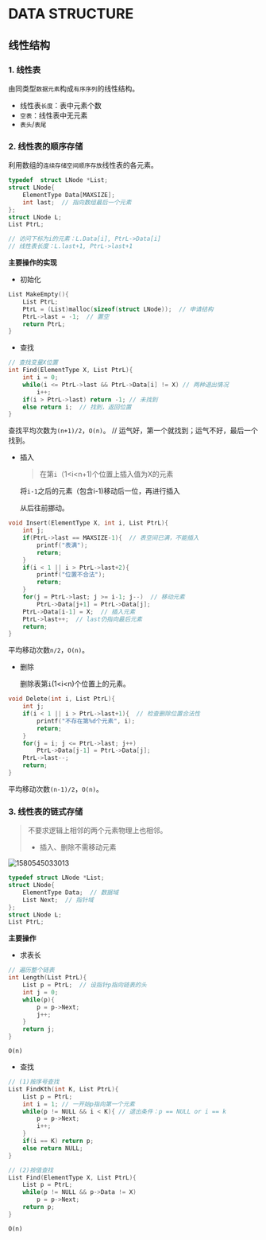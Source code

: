 # DATA STRUCTURE

## 线性结构

### 1. 线性表

由同类型`数据元素`构成`有序序列`的线性结构。

- 线性表`长度`：表中元素个数
- `空表`：线性表中无元素
- `表头`/`表尾`

### 2. 线性表的顺序存储

利用数组的`连续存储空间顺序存放`线性表的各元素。

```c++
typedef  struct LNode *List;
struct LNode{
    ElementType Data[MAXSIZE];
    int last;  // 指向数组最后一个元素
};
struct LNode L;
List PtrL;

// 访问下标为i的元素：L.Data[i], PtrL->Data[i]
// 线性表长度：L.last+1, PtrL->last+1
```

**主要操作的实现**

- 初始化

```c++
List MakeEmpty(){
    List PtrL;
    PtrL = (List)malloc(sizeof(struct LNode));  // 申请结构
    PtrL->last = -1;  // 置空
    return PtrL;
}
```

- 查找

```c++
// 查找变量X位置
int Find(ElementType X, List PtrL){
    int i = 0;
    while(i <= PtrL->last && PtrL->Data[i] != X) // 两种退出情况
        i++;
    if(i > PtrL->last) return -1; // 未找到
    else return i;  // 找到，返回位置
}
```

查找平均次数为`(n+1)/2`，`O(n)`。  // 运气好，第一个就找到；运气不好，最后一个找到。

- 插入

  > 在第`i`（1<i<n+1)个位置上插入值为X的元素

  将`i-1`之后的元素（包含i-1)移动后一位，再进行插入

  从后往前挪动。

```c++
void Insert(ElementType X, int i, List PtrL){
    int j;
    if(PtrL->last == MAXSIZE-1){  // 表空间已满，不能插入
        printf("表满");
        return;
    }
    if(i < 1 || i > PtrL->last+2){
        printf("位置不合法");
        return;
    }
    for(j = PtrL->last; j >= i-1; j--)  // 移动元素
        PtrL->Data[j+1] = PtrL->Data[j];
    PtrL->Data[i-1] = X;  // 插入元素
    PtrL->last++;  // last仍指向最后元素
    return;
}
```

平均移动次数`n/2`，`O(n)`。

- 删除

  删除表第`i`(1<i<n)个位置上的元素。

```c++
void Delete(int i, List PtrL){
    int j;
    if(i < 1 || i > PtrL->last+1){  // 检查删除位置合法性
        printf("不存在第%d个元素", i);
        return;
    }
    for(j = i; j <= PtrL->last; j++)
        PtrL->Data[j-1] = PtrL->Data[j];
    PtrL->last--; 
    return;
}
```

平均移动次数`(n-1)/2`，`O(n)`。

### 3. 线性表的链式存储

> 不要求逻辑上相邻的两个元素物理上也相邻。
>
> - 插入、删除不需移动元素

![1580545033013](C:\Users\Administrator\AppData\Roaming\Typora\typora-user-images\1580545033013.png)

```c++
typedef struct LNode *List;
struct LNode{
    ElementType Data;  // 数据域
    List Next;  // 指针域
};
struct LNode L;
List PtrL;
```

**主要操作**

- 求表长

```c++
// 遍历整个链表
int Length(List PtrL){
    List p = PtrL;  // 设指针p指向链表的头
    int j = 0;
    while(p){
        p = p->Next;
        j++;
    }
    return j;
}
```

`O(n)`

- 查找

```c++
// (1)按序号查找
List FindKth(int K, List PtrL){
    List p = PtrL;
    int i = 1; // 一开始p指向第一个元素 
    while(p != NULL && i < K){ // 退出条件：p == NULL or i == k
        p = p->Next;
        i++;
    }
    if(i == K) return p;
    else return NULL;
}
```

```c++
// (2)按值查找
List Find(ElementType X, List PtrL){
    List p = PtrL;
    while(p != NULL && p->Data != X)
        p = p->Next;
    return p;
}
```

`O(n)`